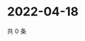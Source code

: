 # 2022-04-18

共 0 条

<!-- BEGIN WEIBO -->
<!-- 最后更新时间 Mon Apr 18 2022 01:13:55 GMT+0800 (China Standard Time) -->

<!-- END WEIBO -->
